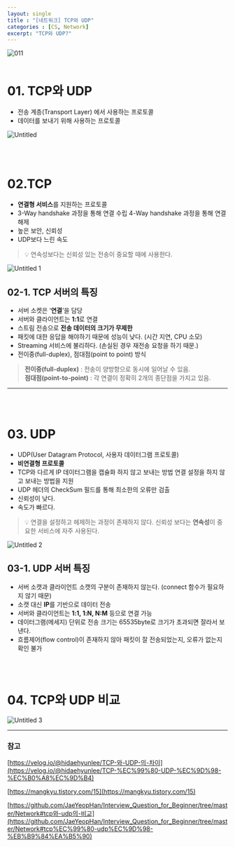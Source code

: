 ```yaml
---
layout: single
title : "[네트워크] TCP와 UDP"
categories : [CS, Network]
excerpt: "TCP와 UDP?"
---
```



![011](https://user-images.githubusercontent.com/72294509/156782376-95306ada-3424-4191-9899-6aa476f76719.png)
<br><br>

# 01. TCP와 UDP

- 전송 계층(Transport Layer) 에서 사용하는 프로토콜
- 데이터를 보내기 위해 사용하는 프로토콜

![Untitled](https://user-images.githubusercontent.com/72294509/156782394-5a8b375a-eeab-48e9-b257-01182c4a0069.png)

<br><br>

# 02.TCP

- **연결형 서비스**를 지원하는 프로토콜
- 3-Way handshake 과정을 통해 연결 수립
4-Way handshake 과정을 통해 연결 해제
- 높은 보안, 신뢰성
- UDP보다 느린 속도


> 💡 연속성보다는 신뢰성 있는 전송이 중요할 때에 사용한다.


![Untitled 1](https://user-images.githubusercontent.com/72294509/156782387-3404bc14-88b5-4c64-b370-233866a11ec8.png)

## 02-1. TCP 서버의 특징

- 서버 소켓은 ‘**연결**’을 담당
- 서버와 클라이언트는 **1:1**로 연결
- 스트림 전송으로 **전송 데이터의 크기가 무제한**
- 패킷에 대한 응답을 해야하기 때문에 성능이 낮다.
(시간 지연, CPU 소모)
- Streaming 서비스에 불리하다.
(손실된 경우 재전송 요청을 하기 때문.)
- 전이중(full-duplex), 점대점(point to point) 방식

> **전이중(full-duplex)** : 전송이 양방향으로 동시에 일어날 수 있음.<br>
**점대점(point-to-point)** : 각 연결이 정확히 2개의 종단점을 가지고 있음.
> 

---
<br><br>

# 03. UDP

- UDP(User Datagram Protocol, 사용자 데이터그램 프로토콜)
- **비연결형 프로토콜**
- TCP와 다르게 IP 데이터그램을 캡슐화 하지 않고 보내는 방법
연결 설정을 하지 않고 보내는 방법을 지원
- UDP 헤더의 CheckSum 필드를 통해 최소한의 오류만 검출
- 신뢰성이 낮다.
- 속도가 빠르다.


> 💡 연결을 설정하고 헤제하는 과정이 존재하지 않다. 신뢰성 보다는 **연속성**이 중요한 서비스에 자주 사용된다.


![Untitled 2](https://user-images.githubusercontent.com/72294509/156782389-6dcb5dd4-e58b-4093-99f9-c7bef3f06197.png)

## 03-1. UDP 서버 특징

- 서버 소캣과 클라이언트 소캣의 구분이 존재하지 않는다.
(connect 함수가 필요하지 않기 때문)
- 소캣 대신 **IP**를 기반으로 데이터 전송
- 서버와 클라이언트는 **1:1, 1:N, N:M** 등으로 연결 가능
- 데이터그램(메세지) 단위로 전송 
크기는 65535byte로 크기가 초과되면 잘라서 보낸다.
- 흐름제어(flow control)이 존재하지 않아 
패킷이 잘 전송되었는지, 오류가 없는지 확인 불가

<br><br>

# 04. TCP와 UDP 비교

![Untitled 3](https://user-images.githubusercontent.com/72294509/156782392-7da21ece-d006-4e7b-921d-75ca8297cfd1.png)

---

### 참고

[https://velog.io/@hidaehyunlee/TCP-와-UDP-의-차이](https://velog.io/@hidaehyunlee/TCP-%EC%99%80-UDP-%EC%9D%98-%EC%B0%A8%EC%9D%B4)

[https://mangkyu.tistory.com/15](https://mangkyu.tistory.com/15)

[https://github.com/JaeYeopHan/Interview_Question_for_Beginner/tree/master/Network#tcp와-udp의-비교](https://github.com/JaeYeopHan/Interview_Question_for_Beginner/tree/master/Network#tcp%EC%99%80-udp%EC%9D%98-%EB%B9%84%EA%B5%90)